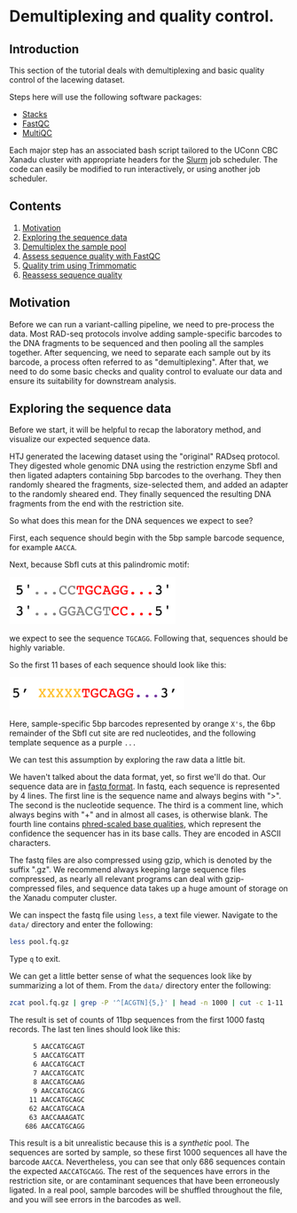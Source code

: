 # Demultiplexing and quality control. #

## Introduction

This section of the tutorial deals with demultiplexing and basic quality control of the lacewing dataset. 

Steps here will use the following software packages:

- [ Stacks ](http://catchenlab.life.illinois.edu/stacks/)
- [ FastQC ](https://www.bioinformatics.babraham.ac.uk/projects/fastqc/)
- [ MultiQC ](https://multiqc.info/)

Each major step has an associated bash script tailored to the UConn CBC Xanadu cluster with appropriate headers for the [Slurm](https://slurm.schedmd.com/documentation.html) job scheduler. The code can easily be modified to run interactively, or using another job scheduler. 

## Contents
  
1.    [ Motivation ](#Motivation)
2.    [ Exploring the sequence data ](#Exploring_the_sequence_data)
2.    [ Demultiplex the sample pool ](#Demultiplexing)
3.    [ Assess sequence quality with FastQC ]()
3.    [ Quality trim using Trimmomatic ]()
3.    [ Reassess sequence quality ]()

## Motivation

Before we can run a variant-calling pipeline, we need to pre-process the data. Most RAD-seq protocols involve adding sample-specific barcodes to the DNA fragments to be sequenced and then pooling all the samples together. After sequencing, we need to separate each sample out by its barcode, a process often referred to as "demultiplexing". After that, we need to do some basic checks and quality control to evaluate our data and ensure its suitability for downstream analysis. 

## Exploring the sequence data

Before we start, it will be helpful to recap the laboratory method, and visualize our expected sequence data. 

HTJ generated the lacewing dataset using the "original" RADseq protocol. They digested whole genomic DNA using the restriction enzyme SbfI and then ligated adapters containing 5bp barcodes to the overhang. They then randomly sheared the fragments, size-selected them, and added an adapter to the randomly sheared end. They finally sequenced the resulting DNA fragments from the end with the restriction site. 

So what does this mean for the DNA sequences we expect to see? 

First, each sequence should begin with the 5bp sample barcode sequence, for example `AACCA`. 

Next, because SbfI cuts at this palindromic motif:

<img src="/img/sbfI.png" alt="SbfI cut site" width="300"/>

we expect to see the sequence `TGCAGG`. Following that, sequences should be highly variable. 

So the first 11 bases of each sequence should look like this:

<img src="/img/seq_start.png" alt="Starting sequence" width="315"/>

Here, sample-specific 5bp barcodes represented by orange `X's`, the 6bp remainder of the SbfI cut site are red nucleotides, and the following template sequence as a purple `...` 

We can test this assumption by exploring the raw data a little bit. 

We haven't talked about the data format, yet, so first we'll do that. Our sequence data are in [fastq format](https://en.wikipedia.org/wiki/FASTQ_format). In fastq, each sequence is represented by 4 lines. The first line is the sequence name and always begins with ">". The second is the nucleotide sequence. The third is a comment line, which always begins with "+" and in almost all cases, is otherwise blank. The fourth line contains [phred-scaled base qualities](https://en.wikipedia.org/wiki/Phred_quality_score), which represent the confidence the sequencer has in its base calls. They are encoded in ASCII characters. 

The fastq files are also compressed using gzip, which is denoted by the suffix ".gz". We recommend always keeping large sequence files compressed, as nearly all relevant programs can deal with gzip-compressed files, and sequence data takes up a huge amount of storage on the Xanadu computer cluster. 

We can inspect the fastq file using `less`, a text file viewer. Navigate to the `data/` directory and enter the following:

```bash
less pool.fq.gz
```

Type `q` to exit. 

We can get a little better sense of what the sequences look like by summarizing a lot of them. From the `data/` directory enter the following:

```bash
zcat pool.fq.gz | grep -P '^[ACGTN]{5,}' | head -n 1000 | cut -c 1-11 | sort | uniq -c | sort -g
```

The result is set of counts of 11bp sequences from the first 1000 fastq records. The last ten lines should look like this:

```
      5 AACCATGCAGT
      5 AACCATGCATT
      6 AACCATGCACT
      7 AACCATGCATC
      8 AACCATGCAAG
      9 AACCATGCACG
     11 AACCATGCAGC
     62 AACCATGCACA
     63 AACCAAAGATC
    686 AACCATGCAGG
```

This result is a bit unrealistic because this is a *synthetic* pool. The sequences are sorted by sample, so these first 1000 sequences all have the barcode `AACCA`. Nevertheless, you can see that only 686 sequences contain the expected `AACCATGCAGG`. The rest of the sequences have errors in the restriction site, or are contaminant sequences that have been erroneously ligated. In a real pool, sample barcodes will be shuffled throughout the file, and you will see errors in the barcodes as well. 


